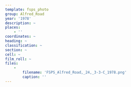 ```yaml
---
template: fsps_photo
group: Alfred_Road
year: '1978'
description: ~
places:
    - ''
coordinates: ~
heading: ~
classification: ~
section: ~
cell: ~
film_roll: ~
files:
    -
        filename: 'FSPS_Alfred_Road,_24,_3-3-C_1978.png'
        caption: ''
---
```

